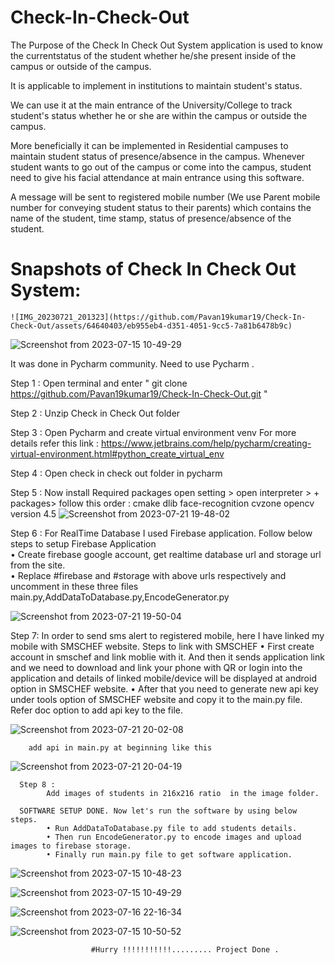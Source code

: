 # Check-In-Check-Out

The Purpose of the Check In Check Out System application is used to know the currentstatus of the student whether he/she present inside of the campus or outside of the campus.

It is applicable to implement in institutions to maintain student's status. 

We can use it at the main entrance of the University/College to track student's status whether he or she are within the campus or outside the campus.

More beneficially it can be implemented in Residential campuses to maintain student status of presence/absence in the campus. Whenever student wants to go out of the campus or come into the campus, student need to give his facial attendance at main entrance using this software.

A message will be sent to registered mobile number (We use Parent mobile number for conveying student status to their parents) which contains the name of the student, time stamp,
status of presence/absence of the student.
  
# Snapshots of Check In Check Out System:
    ![IMG_20230721_201323](https://github.com/Pavan19kumar19/Check-In-Check-Out/assets/64640403/eb955eb4-d351-4051-9cc5-7a81b6478b9c)
![Screenshot from 2023-07-15 10-49-29](https://github.com/Pavan19kumar19/Check-In-Check-Out/assets/64640403/810dc0b2-7227-4c08-b419-4383a290f54a)


It was done in Pycharm community. Need to use Pycharm .

Step 1 : Open terminal and enter " git clone https://github.com/Pavan19kumar19/Check-In-Check-Out.git  "

Step 2 : Unzip Check in Check Out folder

Step 3 : Open Pycharm and create virtual environment venv 
  For more details refer this link : https://www.jetbrains.com/help/pycharm/creating-virtual-environment.html#python_create_virtual_env

Step 4 : Open check in check out folder in pycharm 

Step 5 : Now install Required packages 
        open setting > open interpreter > + packages>
            follow this order : cmake
                                dlib
                                face-recognition
                                cvzone
                                opencv version 4.5
       ![Screenshot from 2023-07-21 19-48-02](https://github.com/Pavan19kumar19/Check-In-Check-Out/assets/64640403/a8ab0219-fe6f-484b-b10f-8b4a847d6297)
            
Step 6 : 
        For RealTime Database I used Firebase application. 
        Follow below steps to setup Firebase Application        
        • Create firebase google account, get realtime database url and storage url from the site.        
        • Replace #firebase and #storage with above urls respectively and uncomment in these three files           main.py,AddDataToDatabase.py,EncodeGenerator.py 
        
  ![Screenshot from 2023-07-21 19-50-04](https://github.com/Pavan19kumar19/Check-In-Check-Out/assets/64640403/e1c86e83-64e8-451b-b156-e26bb09dadd1)

Step 7:
      In order to send sms alert to registered mobile, here I have linked my mobile with SMSCHEF website.
      Steps to link with SMSCHEF
      • First create account in smschef and link moblie with it. And then it sends application link and we need to download and link your phone with QR or login into the application and details of linked mobile/device will be displayed at android option in SMSCHEF website. 
      • After that you need to generate new api key under tools option of SMSCHEF website and copy it to the main.py file. Refer doc option to add api key to the file.
      
  ![Screenshot from 2023-07-21 20-02-08](https://github.com/Pavan19kumar19/Check-In-Check-Out/assets/64640403/2d055155-685e-46c0-995b-dacad829bdb8)

        add api in main.py at beginning like this

  ![Screenshot from 2023-07-21 20-04-19](https://github.com/Pavan19kumar19/Check-In-Check-Out/assets/64640403/644eb717-04a2-4c5b-a04b-6ac5558a69f5)

      Step 8 : 
            Add images of students in 216x216 ratio  in the image folder.
            
      SOFTWARE SETUP DONE. Now let's run the software by using below steps.
            • Run AddDataToDatabase.py file to add students details.
            • Then run EncodeGenerator.py to encode images and upload images to firebase storage.
            • Finally run main.py file to get software application.

   ![Screenshot from 2023-07-15 10-48-23](https://github.com/Pavan19kumar19/Check-In-Check-Out/assets/64640403/accb7adc-5163-46ec-ab52-83778031c4ce)

  ![Screenshot from 2023-07-15 10-49-29](https://github.com/Pavan19kumar19/Check-In-Check-Out/assets/64640403/f04c442d-ef8d-4838-8f54-db475cd944cd)
      
![Screenshot from 2023-07-16 22-16-34](https://github.com/Pavan19kumar19/Check-In-Check-Out/assets/64640403/e2fb2e34-a2e5-4ca8-9f9b-a209baa61a88)

![Screenshot from 2023-07-15 10-50-52](https://github.com/Pavan19kumar19/Check-In-Check-Out/assets/64640403/0c2d7e34-9aee-454e-9182-fa16c0d25c2d)


                      #Hurry !!!!!!!!!!!......... Project Done .

